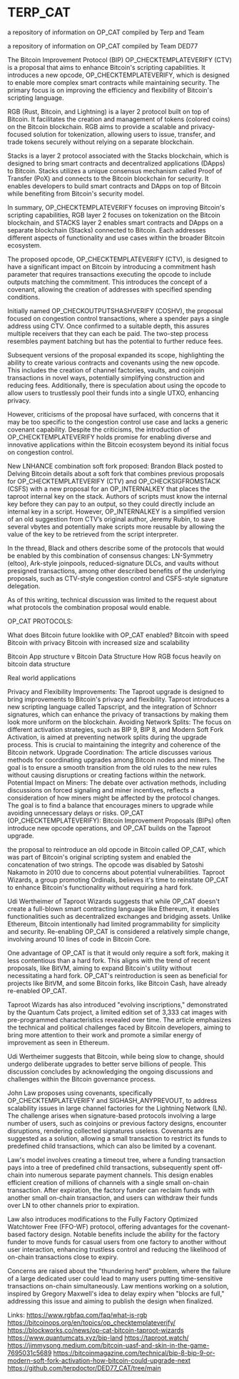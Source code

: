 # TERP_CAT
a repository of information on OP_CAT compiled by Terp and Team

a repository of information on OP_CAT compiled by Team DED77

The Bitcoin Improvement Protocol (BIP) OP_CHECKTEMPLATEVERIFY (CTV) is a proposal that aims to enhance Bitcoin's scripting capabilities. It introduces a new opcode, OP_CHECKTEMPLATEVERIFY, which is designed to enable more complex smart contracts while maintaining security. The primary focus is on improving the efficiency and flexibility of Bitcoin's scripting language.

RGB (Rust, Bitcoin, and Lightning) is a layer 2 protocol built on top of Bitcoin. It facilitates the creation and management of tokens (colored coins) on the Bitcoin blockchain. RGB aims to provide a scalable and privacy-focused solution for tokenization, allowing users to issue, transfer, and trade tokens securely without relying on a separate blockchain.

Stacks is a layer 2 protocol associated with the Stacks blockchain, which is designed to bring smart contracts and decentralized applications (DApps) to Bitcoin. Stacks utilizes a unique consensus mechanism called Proof of Transfer (PoX) and connects to the Bitcoin blockchain for security. It enables developers to build smart contracts and DApps on top of Bitcoin while benefiting from Bitcoin's security model.

In summary, OP_CHECKTEMPLATEVERIFY focuses on improving Bitcoin's scripting capabilities, RGB layer 2 focuses on tokenization on the Bitcoin blockchain, and STACKS layer 2 enables smart contracts and DApps on a separate blockchain (Stacks) connected to Bitcoin. Each addresses different aspects of functionality and use cases within the broader Bitcoin ecosystem.

The proposed opcode, OP_CHECKTEMPLATEVERIFY (CTV), is designed to have a significant impact on Bitcoin by introducing a commitment hash parameter that requires transactions executing the opcode to include outputs matching the commitment. This introduces the concept of a covenant, allowing the creation of addresses with specified spending conditions.

Initially named OP_CHECKOUTPUTSHASHVERIFY (COSHV), the proposal focused on congestion control transactions, where a spender pays a single address using CTV. Once confirmed to a suitable depth, this assures multiple receivers that they can each be paid. The two-step process resembles payment batching but has the potential to further reduce fees.

Subsequent versions of the proposal expanded its scope, highlighting the ability to create various contracts and covenants using the new opcode. This includes the creation of channel factories, vaults, and coinjoin transactions in novel ways, potentially simplifying construction and reducing fees. Additionally, there is speculation about using the opcode to allow users to trustlessly pool their funds into a single UTXO, enhancing privacy.

However, criticisms of the proposal have surfaced, with concerns that it may be too specific to the congestion control use case and lacks a generic covenant capability. Despite the criticisms, the introduction of OP_CHECKTEMPLATEVERIFY holds promise for enabling diverse and innovative applications within the Bitcoin ecosystem beyond its initial focus on congestion control.

New LNHANCE combination soft fork proposed: Brandon Black posted to Delving Bitcoin details about a soft fork that combines previous proposals for OP_CHECKTEMPLATEVERIFY (CTV) and OP_CHECKSIGFROMSTACK (CSFS) with a new proposal for an OP_INTERNALKEY that places the taproot internal key on the stack. Authors of scripts must know the internal key before they can pay to an output, so they could directly include an internal key in a script. However, OP_INTERNALKEY is a simplified version of an old suggestion from CTV’s original author, Jeremy Rubin, to save several vbytes and potentially make scripts more reusable by allowing the value of the key to be retrieved from the script interpreter.

In the thread, Black and others describe some of the protocols that would be enabled by this combination of consensus changes: LN-Symmetry (eltoo), Ark-style joinpools, reduced-signature DLCs, and vaults without presigned transactions, among other described benefits of the underlying proposals, such as CTV-style congestion control and CSFS-style signature delegation.

As of this writing, technical discussion was limited to the request about what protocols the combination proposal would enable.

OP_CAT PROTOCOLS:

What does Bitcoin future looklike with OP_CAT enabled? Bitcoin with speed Bitcoin with privacy Bitcoin with increased size and scalability

Bitcoin App structure v Bitcoin Data Structure How RGB focus heavily on bitcoin data structure

Real world applications

Privacy and Flexibility Improvements: The Taproot upgrade is designed to bring improvements to Bitcoin's privacy and flexibility. Taproot introduces a new scripting language called Tapscript, and the integration of Schnorr signatures, which can enhance the privacy of transactions by making them look more uniform on the blockchain. Avoiding Network Splits: The focus on different activation strategies, such as BIP 9, BIP 8, and Modern Soft Fork Activation, is aimed at preventing network splits during the upgrade process. This is crucial to maintaining the integrity and coherence of the Bitcoin network. Upgrade Coordination: The article discusses various methods for coordinating upgrades among Bitcoin nodes and miners. The goal is to ensure a smooth transition from the old rules to the new rules without causing disruptions or creating factions within the network. Potential Impact on Miners: The debate over activation methods, including discussions on forced signaling and miner incentives, reflects a consideration of how miners might be affected by the protocol changes. The goal is to find a balance that encourages miners to upgrade while avoiding unnecessary delays or risks. OP_CAT (OP_CHECKTEMPLATEVERIFY): Bitcoin Improvement Proposals (BIPs) often introduce new opcode operations, and OP_CAT builds on the Taproot upgrade.

the proposal to reintroduce an old opcode in Bitcoin called OP_CAT, which was part of Bitcoin's original scripting system and enabled the concatenation of two strings. The opcode was disabled by Satoshi Nakamoto in 2010 due to concerns about potential vulnerabilities. Taproot Wizards, a group promoting Ordinals, believes it's time to reinstate OP_CAT to enhance Bitcoin's functionality without requiring a hard fork.

Udi Wertheimer of Taproot Wizards suggests that while OP_CAT doesn't create a full-blown smart contracting language like Ethereum, it enables functionalities such as decentralized exchanges and bridging assets. Unlike Ethereum, Bitcoin intentionally had limited programmability for simplicity and security. Re-enabling OP_CAT is considered a relatively simple change, involving around 10 lines of code in Bitcoin Core.

One advantage of OP_CAT is that it would only require a soft fork, making it less contentious than a hard fork. This aligns with the trend of recent proposals, like BitVM, aiming to expand Bitcoin's utility without necessitating a hard fork. OP_CAT's reintroduction is seen as beneficial for projects like BitVM, and some Bitcoin forks, like Bitcoin Cash, have already re-enabled OP_CAT.

Taproot Wizards has also introduced "evolving inscriptions," demonstrated by the Quantum Cats project, a limited edition set of 3,333 cat images with pre-programmed characteristics revealed over time. The article emphasizes the technical and political challenges faced by Bitcoin developers, aiming to bring more attention to their work and promote a similar energy of improvement as seen in Ethereum.

Udi Wertheimer suggests that Bitcoin, while being slow to change, should undergo deliberate upgrades to better serve billions of people. This discussion concludes by acknowledging the ongoing discussions and challenges within the Bitcoin governance process.

John Law proposes using covenants, specifically OP_CHECKTEMPLATEVERIFY and SIGHASH_ANYPREVOUT, to address scalability issues in large channel factories for the Lightning Network (LN). The challenge arises when signature-based protocols involving a large number of users, such as coinjoins or previous factory designs, encounter disruptions, rendering collected signatures useless. Covenants are suggested as a solution, allowing a small transaction to restrict its funds to predefined child transactions, which can also be limited by a covenant.

Law's model involves creating a timeout tree, where a funding transaction pays into a tree of predefined child transactions, subsequently spent off-chain into numerous separate payment channels. This design enables efficient creation of millions of channels with a single small on-chain transaction. After expiration, the factory funder can reclaim funds with another small on-chain transaction, and users can withdraw their funds over LN to other channels prior to expiration.

Law also introduces modifications to the Fully Factory Optimized Watchtower Free (FFO-WF) protocol, offering advantages for the covenant-based factory design. Notable benefits include the ability for the factory funder to move funds for casual users from one factory to another without user interaction, enhancing trustless control and reducing the likelihood of on-chain transactions close to expiry.

Concerns are raised about the "thundering herd" problem, where the failure of a large dedicated user could lead to many users putting time-sensitive transactions on-chain simultaneously. Law mentions working on a solution, inspired by Gregory Maxwell's idea to delay expiry when "blocks are full," addressing this issue and aiming to publish the design when finalized.

Links: https://www.rgbfaq.com/faq/what-is-rgb https://bitcoinops.org/en/topics/op_checktemplateverify/ https://blockworks.co/news/op-cat-bitcoin-taproot-wizards https://www.quantumcats.xyz/bip-land https://taproot.watch/ https://jimmysong.medium.com/bitcoin-uasf-and-skin-in-the-game-7695031c5689 https://bitcoinmagazine.com/technical/bip-8-bip-9-or-modern-soft-fork-activation-how-bitcoin-could-upgrade-next https://github.com/terpdoctor/DED77_CAT/tree/main
